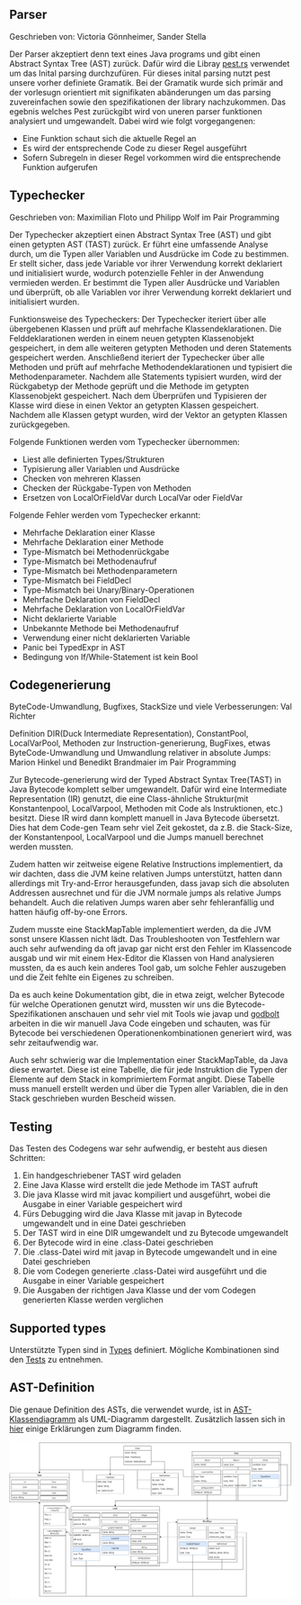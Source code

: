 ## Parser

Geschrieben von: Victoria Gönnheimer, Sander Stella

Der Parser akzeptiert denn text eines Java programs und gibt einen Abstract Syntax Tree (AST) zurück.
Dafür wird die Libray [pest.rs](https://pest.rs/) verwendet um das Inital parsing durchzufüren.
Für dieses inital parsing nutzt pest unsere vorher definiete Gramatik. Bei der Gramatik wurde sich primär and der vorlesugn orientiert mit signifikaten abänderungen um das parsing zuvereinfachen sowie den spezifikationen der library nachzukommen.
Das egebnis welches Pest zurückgibt wird von uneren parser funktionen analysiert und umgewandelt.
Dabei wird wie folgt vorgegangenen:

-   Eine Funktion schaut sich die aktuelle Regel an
-   Es wird der entsprechende Code zu dieser Regel ausgeführt
-   Sofern Subregeln in dieser Regel vorkommen wird die entsprechende Funktion aufgerufen

## Typechecker

Geschrieben von: Maximilian Floto und Philipp Wolf im Pair Programming

Der Typechecker akzeptiert einen Abstract Syntax Tree (AST) und gibt einen getypten AST (TAST) zurück.
Er führt eine umfassende Analyse durch, um die Typen aller Variablen und Ausdrücke im Code zu bestimmen.
Er stellt sicher, dass jede Variable vor ihrer Verwendung korrekt deklariert und initialisiert wurde, wodurch potenzielle Fehler in der Anwendung vermieden werden.
Er bestimmt die Typen aller Ausdrücke und Variablen und überprüft, ob alle Variablen vor ihrer Verwendung korrekt deklariert und initialisiert wurden.

Funktionsweise des Typecheckers:
Der Typechecker iteriert über alle übergebenen Klassen und prüft auf mehrfache Klassendeklarationen. Die Felddeklarationen werden in einem neuen getypten Klassenobjekt gespeichert, in dem alle weiteren getypten Methoden und deren Statements gespeichert werden. Anschließend iteriert der Typechecker über alle Methoden und prüft auf mehrfache Methodendeklarationen und typisiert die Methodenparameter. Nachdem alle Statements typisiert wurden, wird der Rückgabetyp der Methode geprüft und die Methode im getypten Klassenobjekt gespeichert. Nach dem Überprüfen und Typisieren der Klasse wird diese in einen Vektor an getypten Klassen gespeichert. Nachdem alle Klassen getypt wurden, wird der Vektor an getypten Klassen zurückgegeben.

Folgende Funktionen werden vom Typechecker übernommen:

-   Liest alle definierten Types/Strukturen
-   Typisierung aller Variablen und Ausdrücke
-   Checken von mehreren Klassen
-   Checken der Rückgabe-Typen von Methoden
-   Ersetzen von LocalOrFieldVar durch LocalVar oder FieldVar

Folgende Fehler werden vom Typechecker erkannt:

-   Mehrfache Deklaration einer Klasse
-   Mehrfache Deklaration einer Methode
-   Type-Mismatch bei Methodenrückgabe
-   Type-Mismatch bei Methodenaufruf
-   Type-Mismatch bei Methodenparametern
-   Type-Mismatch bei FieldDecl
-   Type-Mismatch bei Unary/Binary-Operationen
-   Mehrfache Deklaration von FieldDecl
-   Mehrfache Deklaration von LocalOrFieldVar
-   Nicht deklarierte Variable
-   Unbekannte Methode bei Methodenaufruf
-   Verwendung einer nicht deklarierten Variable
-   Panic bei TypedExpr in AST
-   Bedingung von If/While-Statement ist kein Bool

## Codegenerierung

ByteCode-Umwandlung, Bugfixes, StackSize und viele Verbesserungen: Val Richter

Definition DIR(Duck Intermediate Representation), ConstantPool, LocalVarPool, Methoden zur Instruction-generierung, BugFixes, etwas ByteCode-Umwandlung und Umwandlung relativer in absolute Jumps: Marion Hinkel und Benedikt Brandmaier im Pair Programming

Zur Bytecode-generierung wird der Typed Abstract Syntax Tree(TAST) in Java Bytecode komplett selber
umgewandelt. Dafür wird eine Intermediate Representation (IR) genutzt, die eine Class-ähnliche Struktur(mit Konstantenpool, LocalVarpool, Methoden mit Code als Instruktionen, etc.)
besitzt. Diese IR wird dann komplett manuell in Java Bytecode übersetzt. Dies hat dem Code-gen Team sehr viel
Zeit gekostet, da z.B. die Stack-Size, der Konstantenpool, LocalVarpool und die Jumps manuell berechnet werden mussten.

Zudem hatten wir zeitweise eigene Relative Instructions implementiert, da wir dachten, dass die JVM keine relativen Jumps
unterstützt, hatten dann allerdings mit Try-and-Error herausgefunden, dass javap sich die absoluten Addressen ausrechnet
und für die JVM normale jumps als relative Jumps behandelt. Auch die relativen Jumps waren aber sehr fehleranfällig und
hatten häufig off-by-one Errors.

Zudem musste eine StackMapTable implementiert werden, da die JVM sonst unsere Klassen nicht lädt.
Das Troubleshooten von Testfehlern war auch sehr aufwending da oft javap gar nicht erst den Fehler im Klassencode ausgab
und wir mit einem Hex-Editor die Klassen von Hand analysieren mussten, da es auch kein anderes Tool gab, um solche Fehler
auszugeben und die Zeit fehlte ein Eigenes zu schreiben.

Da es auch keine Dokumentation gibt, die in etwa zeigt, welcher Bytecode für welche Operationen genutzt wird, mussten wir
uns die Bytecode-Spezifikationen anschauen und sehr viel mit Tools wie javap und [godbolt](https://godbolt.org/) arbeiten
in die wir manuell Java Code eingeben und schauten, was für Bytecode bei verschiedenen Operationenkombinationen generiert
wird, was sehr zeitaufwendig war.

Auch sehr schwierig war die Implementation einer StackMapTable, da Java diese erwartet. Diese ist eine Tabelle, die für
jede Instruktion die Typen der Elemente auf dem Stack in komprimiertem Format angibt. Diese Tabelle muss manuell
erstellt werden und über die Typen aller Variablen, die in den Stack geschrieben wurden Bescheid wissen.

## Testing

Das Testen des Codegens war sehr aufwendig, er besteht aus diesen Schritten:

1. Ein handgeschriebener TAST wird geladen
2. Eine Java Klasse wird erstellt die jede Methode im TAST aufruft
3. Die java Klasse wird mit javac kompiliert und ausgeführt, wobei die Ausgabe in einer Variable gespeichert wird
4. Fürs Debugging wird die Java Klasse mit javap in Bytecode umgewandelt und in eine Datei geschrieben
5. Der TAST wird in eine DIR umgewandelt und zu Bytecode umgewandelt
6. Der Bytecode wird in eine .class-Datei geschrieben
7. Die .class-Datei wird mit javap in Bytecode umgewandelt und in eine Datei geschrieben
8. Die vom Codegen generierte .class-Datei wird ausgeführt und die Ausgabe in einer Variable gespeichert
9. Die Ausgaben der richtigen Java Klasse und der vom Codegen generierten Klasse werden verglichen

## Supported types

Unterstützte Typen sind in [Types](../lib/src/types.rs) definiert.
Mögliche Kombinationen sind den [Tests](../lib/testcases) zu entnehmen.

## AST-Definition

Die genaue Definition des ASTs, die verwendet wurde, ist in [AST-Klassendiagramm](./AST-Klassendiagramm.png) als UML-Diagramm dargestellt. Zusätzlich lassen sich in [hier](./Notizen%20zum%20AST.md) einige Erklärungen zum Diagramm finden.

![Klassendiagramm](AST-Klassendiagramm.png)
